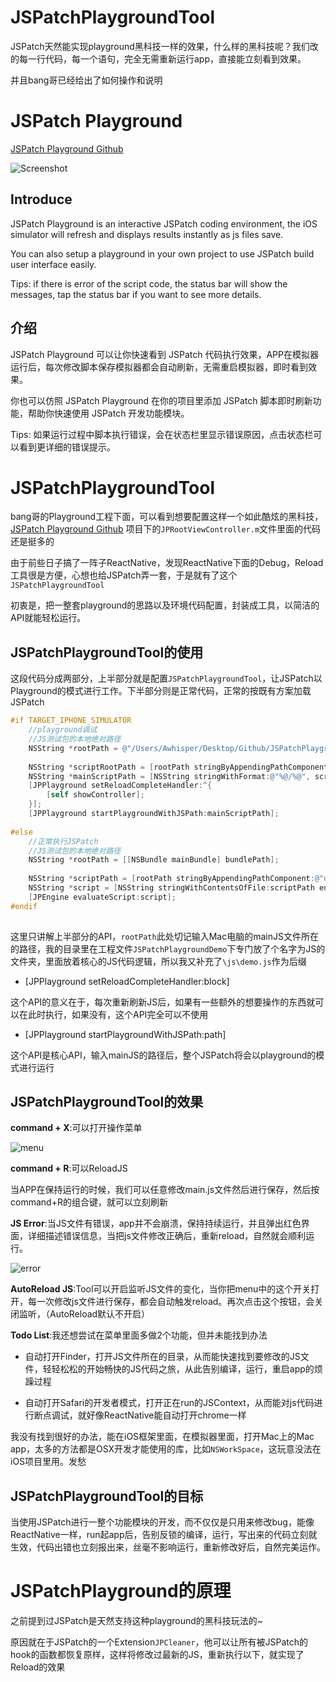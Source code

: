 # JSPatchPlaygroundTool


JSPatch天然能实现playground黑科技一样的效果，什么样的黑科技呢？我们改的每一行代码，每一个语句，完全无需重新运行app，直接能立刻看到效果。

并且bang哥已经给出了如何操作和说明

# JSPatch Playground

[JSPatch Playground Github](https://github.com/bang590/JSPatch/tree/master/Demo/iOSPlayground)


![Screenshot](https://raw.github.com/bang590/JSPatch/master/Demo/iOSPlayground/Screenshot.gif)

## Introduce

JSPatch Playground is an interactive JSPatch coding environment, the iOS simulator will refresh and displays results instantly as js files save.

You can also setup a playground in your own project to use JSPatch build user interface easily.

Tips: if there is error of the script code, the status bar will show the messages, tap the status bar if you want to see more details.

## 介绍

JSPatch Playground 可以让你快速看到 JSPatch 代码执行效果，APP在模拟器运行后，每次修改脚本保存模拟器都会自动刷新，无需重启模拟器，即时看到效果。

你也可以仿照 JSPatch Playground 在你的项目里添加 JSPatch 脚本即时刷新功能，帮助你快速使用 JSPatch 开发功能模块。

Tips: 如果运行过程中脚本执行错误，会在状态栏里显示错误原因，点击状态栏可以看到更详细的错误提示。



# JSPatchPlaygroundTool

bang哥的Playground工程下面，可以看到想要配置这样一个如此酷炫的黑科技，[JSPatch Playground Github](https://github.com/bang590/JSPatch/tree/master/Demo/iOSPlayground) 项目下的`JPRootViewController.m`文件里面的代码还是挺多的

由于前些日子搞了一阵子ReactNative，发现ReactNative下面的Debug，Reload工具很是方便，心想也给JSPatch弄一套，于是就有了这个`JSPatchPlaygroundTool`

初衷是，把一整套playground的思路以及环境代码配置，封装成工具，以简洁的API就能轻松运行。

## JSPatchPlaygroundTool的使用

这段代码分成两部分，上半部分就是配置`JSPatchPlaygroundTool`，让JSPatch以Playground的模式进行工作。下半部分则是正常代码，正常的按既有方案加载JSPatch

```objectivec
#if TARGET_IPHONE_SIMULATOR
    //playground调试
    //JS测试包的本地绝对路径
    NSString *rootPath = @"/Users/Awhisper/Desktop/Github/JSPatchPlaygroundTool/JSPatchPlaygroundDemo/JSPatchPlaygroundDemo";
    
    NSString *scriptRootPath = [rootPath stringByAppendingPathComponent:@"js"];
    NSString *mainScriptPath = [NSString stringWithFormat:@"%@/%@", scriptRootPath, @"demo.js"];
    [JPPlayground setReloadCompleteHandler:^{
        [self showController];
    }];
    [JPPlayground startPlaygroundWithJSPath:mainScriptPath];
    
#else
    //正常执行JSPatch
    //JS测试包的本地绝对路径
    NSString *rootPath = [[NSBundle mainBundle] bundlePath];
    
    NSString *scriptPath = [rootPath stringByAppendingPathComponent:@"demo.js"];
    NSString *script = [NSString stringWithContentsOfFile:scriptPath encoding:NSUTF8StringEncoding error:nil];
    [JPEngine evaluateScript:script];
#endif
    
```

这里只讲解上半部分的API，`rootPath`此处切记输入Mac电脑的mainJS文件所在的路径，我的目录里在工程文件`JSPatchPlaygroundDemo`下专门放了个名字为JS的文件夹，里面放着核心的JS代码逻辑，所以我又补充了`\js\demo.js`作为后缀

- [JPPlayground setReloadCompleteHandler:block]

这个API的意义在于，每次重新刷新JS后，如果有一些额外的想要操作的东西就可以在此时执行，如果没有，这个API完全可以不使用

- [JPPlayground startPlaygroundWithJSPath:path]


这个API是核心API，输入mainJS的路径后，整个JSPatch将会以playground的模式进行运行

## JSPatchPlaygroundTool的效果

__command + X__:可以打开操作菜单

![menu](http://o8n2av4n7.bkt.clouddn.com/jpmenu.jpeg)


__command + R__:可以ReloadJS

当APP在保持运行的时候，我们可以任意修改main.js文件然后进行保存，然后按command+R的组合键，就可以立刻刷新

__JS Error__:当JS文件有错误，app并不会崩溃，保持持续运行，并且弹出红色界面，详细描述错误信息，当把js文件修改正确后，重新reload，自然就会顺利运行。

![error](http://o8n2av4n7.bkt.clouddn.com/jperror.jpeg)

__AutoReload JS__:Tool可以开启监听JS文件的变化，当你把menu中的这个开关打开，每一次修改js文件进行保存，都会自动触发reload。再次点击这个按钮，会关闭监听，（AutoReload默认不开启）

__Todo List__:我还想尝试在菜单里面多做2个功能，但并未能找到办法

- 自动打开Finder，打开JS文件所在的目录，从而能快速找到要修改的JS文件，轻轻松松的开始畅快的JS代码之旅，从此告别编译，运行，重启app的烦躁过程

- 自动打开Safari的开发者模式，打开正在run的JSContext，从而能对js代码进行断点调试，就好像ReactNative能自动打开chrome一样

我没有找到很好的办法，能在iOS框架里面，在模拟器里面，打开Mac上的Mac app，太多的方法都是OSX开发才能使用的库，比如`NSWorkSpace`，这玩意没法在iOS项目里用。发愁

## JSPatchPlaygroundTool的目标

当使用JSPatch进行一整个功能模块的开发，而不仅仅是只用来修改bug，能像ReactNative一样，run起app后，告别反锁的编译，运行，写出来的代码立刻就生效，代码出错也立刻报出来，丝毫不影响运行，重新修改好后，自然完美运作。

# JSPatchPlayground的原理

之前提到过JSPatch是天然支持这种playground的黑科技玩法的~

原因就在于JSPatch的一个Extension`JPCleaner`，他可以让所有被JSPatch的hook的函数都恢复原样，这样将修改过最新的JS，重新执行以下，就实现了Reload的效果